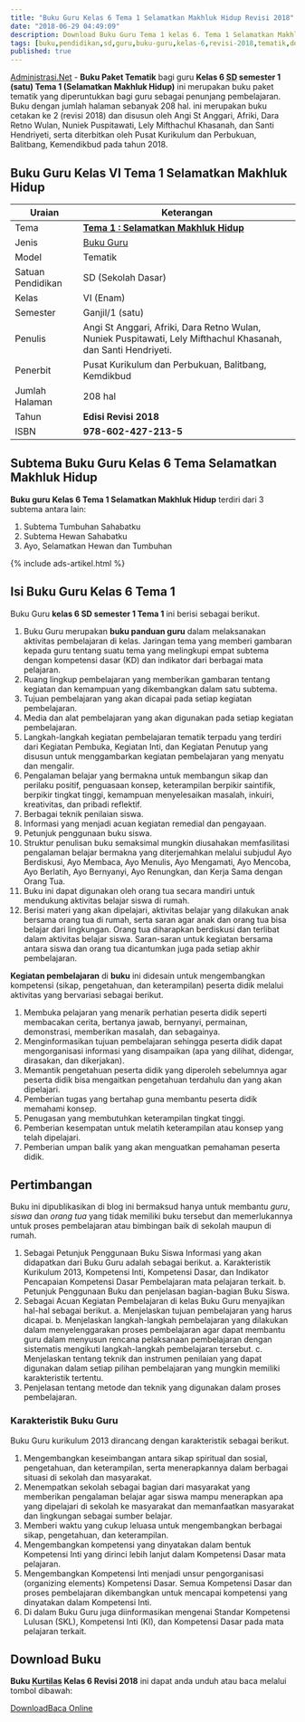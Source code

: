 ```yaml
---
title: "Buku Guru Kelas 6 Tema 1 Selamatkan Makhluk Hidup Revisi 2018"
date: "2018-06-29 04:49:09"
description: Download Buku Guru Tema 1 kelas 6. Tema 1 Selamatkan Makhluk Hidup Revisi 2018 terdiri dari 3 subTema. Buku ini adalah buku guru untuk tingkat satuan pendidikan dasar SD Kelas 6
tags: [buku,pendidikan,sd,guru,buku-guru,kelas-6,revisi-2018,tematik,download,buku-guru-kelas-6]
published: true
---
```


<script type="application/ld+json">
{
  "@context":"http://schema.org",
  "@type":"Book",
  "name" : "{{ page.title }}",
  "author": {
    "@type":"Person",
    "name":"Angi St Anggari, Afriki, Dara Retno Wulan, Nuniek Puspitawati, Lely Mifthachul Khasanah, dan Santi Hendriyeti"
  },
  "url" : "{{ site.url }}{{ page.url }}",
  "workExample" : [{
    "@type": "Book",
    "isbn": "978-602-427-213-5",
    "bookEdition": "Revisi 2018",
    "bookFormat": "http://schema.org/Hardcover",
    "potentialAction":{
    "@type":"ReadAction",
    "target":
      {
        "@type":"EntryPoint",
        "urlTemplate":"{{ site.url }}{{ page.url }}",
        "actionPlatform":[
          "http://schema.org/DesktopWebPlatform",
          "http://schema.org/IOSPlatform",
          "http://schema.org/AndroidPlatform"
        ]
      }
      }
    }
    ]
    }
 
</script>

[Administrasi.Net](/ "Administrasi.Net") - **Buku Paket Tematik** bagi guru **Kelas 6 <abbr title="Sekolah Dasar">SD</abbr> semester 1 (satu) Tema 1 (Selamatkan Makhluk Hidup)** ini merupakan buku paket tematik yang diperuntukkan bagi guru sebagai penunjang pembelajaran. Buku dengan jumlah halaman sebanyak 208 hal. ini merupakan buku cetakan ke 2 (revisi 2018) dan disusun oleh Angi St Anggari, Afriki, Dara Retno Wulan, Nuniek Puspitawati, Lely Mifthachul Khasanah, dan Santi Hendriyeti, serta diterbitkan oleh Pusat Kurikulum dan Perbukuan, Balitbang, Kemendikbud pada tahun 2018. 

## Buku Guru Kelas VI Tema 1 Selamatkan Makhluk Hidup

|Uraian|Keterangan|
| --- | --- |
|Tema|<a href="/bse/buku-guru-kelas-6-tema-1-selamatkan-makhluk-hidup-revisi-2018" title="Buku Guru Kelas 6 SD Tema 1 Selamatkan Makhluk Hidup Revisi 2018"><strong>Tema 1 : Selamatkan Makhluk Hidup</strong></a>|
|Jenis|<a href="/bse" title="Buku Guru" target="_blank">Buku Guru</a>|
|Model|Tematik|
|Satuan Pendidikan|SD (Sekolah Dasar)|
Kelas|VI (Enam)|
|Semester|Ganjil/1 (satu)|
Penulis|Angi St Anggari, Afriki, Dara Retno Wulan, Nuniek Puspitawati, Lely Mifthachul Khasanah, dan Santi Hendriyeti.|
|Penerbit|Pusat Kurikulum dan Perbukuan, Balitbang, Kemdikbud|
|Jumlah Halaman|208 hal|
|Tahun|<strong>Edisi Revisi 2018</strong>|
|ISBN|<strong>978-602-427-213-5</strong>|

## Subtema Buku Guru Kelas 6 Tema Selamatkan Makhluk Hidup
<strong>Buku guru</strong> <strong>Kelas 6 Tema 1</strong><strong> Selamatkan Makhluk Hidup</strong> terdiri dari 3 subtema antara lain: 
1. Subtema Tumbuhan Sahabatku
2. Subtema Hewan Sahabatku
3. Ayo, Selamatkan Hewan dan Tumbuhan

{% include ads-artikel.html %}

## Isi Buku Guru Kelas 6 Tema 1
Buku Guru <b>kelas 6 SD semester 1 Tema 1</b> ini berisi sebagai berikut.
1. Buku Guru merupakan **buku panduan guru** dalam melaksanakan aktivitas pembelajaran di kelas. Jaringan tema yang memberi gambaran kepada guru tentang suatu tema yang melingkupi empat subtema dengan kompetensi dasar (KD) dan indikator dari berbagai mata pelajaran.
2. Ruang lingkup pembelajaran yang memberikan gambaran tentang kegiatan dan kemampuan yang dikembangkan dalam satu subtema.
3. Tujuan pembelajaran yang akan dicapai pada setiap kegiatan pembelajaran.
4. Media dan alat pembelajaran yang akan digunakan pada setiap kegiatan pembelajaran.
5. Langkah-langkah kegiatan pembelajaran tematik terpadu yang terdiri dari Kegiatan Pembuka, Kegiatan Inti, dan Kegiatan Penutup yang disusun untuk menggambarkan kegiatan pembelajaran yang menyatu dan mengalir.
6. Pengalaman belajar yang bermakna untuk membangun sikap dan perilaku positif, penguasaan konsep, keterampilan berpikir saintifik, berpikir tingkat tinggi, kemampuan menyelesaikan masalah, inkuiri, kreativitas, dan pribadi reflektif.
7. Berbagai teknik penilaian siswa.
8. Informasi yang menjadi acuan kegiatan remedial dan pengayaan.
9. Petunjuk penggunaan buku siswa.
10. Struktur penulisan buku semaksimal mungkin diusahakan memfasilitasi pengalaman belajar bermakna yang diterjemahkan melalui subjudul Ayo Berdiskusi, Ayo Membaca, Ayo Menulis, Ayo Mengamati, Ayo Mencoba, Ayo Berlatih, Ayo Bernyanyi, Ayo Renungkan, dan Kerja Sama dengan Orang Tua.
11. Buku ini dapat digunakan oleh orang tua secara mandiri untuk mendukung aktivitas belajar siswa di rumah.
12. Berisi materi yang akan dipelajari, aktivitas belajar yang dilakukan anak bersama orang tua di rumah, serta saran agar anak dan orang tua bisa belajar dari lingkungan. Orang tua diharapkan berdiskusi dan terlibat dalam aktivitas belajar siswa. Saran-saran untuk kegiatan bersama antara siswa dan orang tua dicantumkan juga pada setiap akhir pembelajaran.


<b>Kegiatan pembelajaran</b> di <b>buku</b> ini didesain untuk mengembangkan kompetensi (sikap, pengetahuan, dan keterampilan) peserta didik melalui aktivitas yang bervariasi sebagai berikut.
<ol><li>Membuka pelajaran yang menarik perhatian peserta didik seperti membacakan cerita, bertanya jawab, bernyanyi, permainan, demonstrasi, memberikan masalah, dan sebagainya.</li><li>Menginformasikan tujuan pembelajaran sehingga peserta didik dapat mengorganisasi informasi yang disampaikan (apa yang dilihat, didengar, dirasakan, dan dikerjakan).</li><li>Memantik pengetahuan peserta didik yang diperoleh sebelumnya agar peserta didik bisa mengaitkan pengetahuan terdahulu dan yang akan dipelajari.</li><li>Pemberian tugas yang bertahap guna membantu peserta didik memahami konsep.</li><li>Penugasan yang membutuhkan keterampilan tingkat tinggi.</li><li>Pemberian kesempatan untuk melatih keterampilan atau konsep yang telah dipelajari.</li><li>Pemberian umpan balik yang akan menguatkan pemahaman peserta didik.</li></ol>
  
## Pertimbangan
Buku ini dipublikasikan di blog ini bermaksud hanya untuk membantu _guru_, _siswa_ dan _orang tua_ yang tidak memiliki buku tersebut dan memerlukannya untuk proses pembelajaran atau bimbingan baik di sekolah maupun di rumah.

1. Sebagai Petunjuk Penggunaan Buku Siswa
Informasi yang akan didapatkan dari Buku Guru adalah sebagai berikut.
a. Karakteristik Kurikulum 2013, Kompetensi Inti, Kompetensi Dasar, dan Indikator Pencapaian Kompetensi Dasar Pembelajaran mata pelajaran terkait.
b. Petunjuk Penggunaan Buku dan penjelasan bagian-bagian Buku Siswa.
2. Sebagai Acuan Kegiatan Pembelajaran di kelas
Buku Guru menyajikan hal-hal sebagai berikut.
a. Menjelaskan tujuan pembelajaran yang harus dicapai.
b. Menjelaskan langkah-langkah pembelajaran yang dilakukan dalam menyelenggarakan proses pembelajaran agar dapat membantu guru dalam menyusun rencana pelaksanaan pembelajaran dengan sistematis mengikuti langkah-langkah pembelajaran tersebut.
c. Menjelaskan tentang teknik dan instrumen penilaian yang dapat digunakan dalam setiap pilihan pembelajaran yang mungkin memiliki karakteristik tertentu.
3. Penjelasan tentang metode dan teknik yang digunakan dalam proses pembelajaran.

### Karakteristik Buku Guru
Buku Guru kurikulum 2013 dirancang dengan karakteristik sebagai berikut.

1. Mengembangkan keseimbangan antara sikap spiritual dan sosial, pengetahuan, dan keterampilan, serta menerapkannya dalam berbagai situasi di sekolah dan masyarakat.
2. Menempatkan sekolah sebagai bagian dari masyarakat yang memberikan pengalaman belajar agar siswa mampu menerapkan apa yang dipelajari di sekolah ke masyarakat dan memanfaatkan masyarakat dan lingkungan sebagai sumber belajar.
3. Memberi waktu yang cukup leluasa untuk mengembangkan berbagai sikap, pengetahuan, dan keterampilan.
4. Mengembangkan kompetensi yang dinyatakan dalam bentuk Kompetensi Inti yang dirinci lebih lanjut dalam Kompetensi Dasar mata pelajaran.
5. Mengembangkan Kompetensi Inti menjadi unsur pengorganisasi (organizing elements) Kompetensi Dasar. Semua Kompetensi Dasar dan proses pembelajaran dikembangkan untuk mencapai kompetensi yang dinyatakan dalam Kompetensi Inti.
6. Di dalam Buku Guru juga diinformasikan mengenai Standar Kompetensi Lulusan (SKL), Kompetensi Inti (KI), dan Kompetensi Dasar pada mata pelajaran terkait. 


## Download Buku
**Buku <abbr title="Kurikulum 2013">Kurtilas</abbr> Kelas 6 Revisi 2018** ini dapat anda unduh atau baca melalui tombol dibawah:
<p class="center"><a class="button download" href="https://docs.google.com/uc?export=download&id=14bTeNqLI6FoqSVfO5mT6V0EdI6T7foMt" rel="nofollow" target="_blank" title="Download">Download</a><a class="button demo open-dialog" href="https://drive.google.com/file/d/14bTeNqLI6FoqSVfO5mT6V0EdI6T7foMt/preview" Title="Baca Online" rel="nofollow">Baca Online</a></p>
